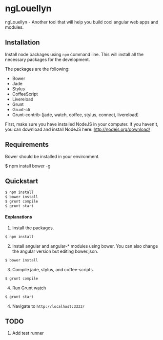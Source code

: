 # ngLouellyn

ngLouellyn  - Another tool that will help you build cool angular web apps and modules.

## Installation

Install node packages using `npm` command line. This will install all the necessary packages for the development.

The packages are the following:
* Bower
* Jade
* Stylus
* CoffeeScript
* Livereload
* Grunt
* Grunt-cli
* Grunt-contrib-[jade, watch, coffee, stylus, connect, livereload]

First, make sure you have installed NodeJS in your computer. If you haven't, you can download and install NodeJS here: http://nodejs.org/download/

## Requirements

Bower should be installed in your environment.

$ npm install bower -g

## Quickstart

```bash
$ npm install
$ bower install
$ grunt compile
$ grunt start
```

#### Explanations

1. Install the packages.
```bash
$ npm install
```

2. Install angular and angular-* modules using bower. You can also change the angular version but editing bower.json.
```bash
$ bower install
````

3. Compile jade, stylus, and coffee-scripts.
```bash
$ grunt compile
```

4. Run Grunt watch
```bash
$ grunt start
```

4. Navigate to `http://localhost:3333/`


## TODO

1. Add test runner
